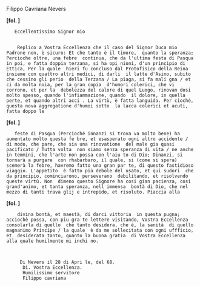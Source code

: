 Filippo Cavriana
Nevers




   
     
       
**[fol. ]**


       Eccellentissimo Signor mio


        Replico a Vostra Eccellenza che il caso del Signor Duca mio  Padrone non, è sicuro: Et che tanto è il timore,  quanto la speranza; Percioche oltre, una febre  continua, che da l'ultima festa di Pasqua  in poi, e fatta doppia terzana, si ha opi nioni, d'un principio di Ettica, Per la quale  hieri fu concluso dal Protofisico della Reina  insieme con quattro altri medici, di darli  il latte d'Asino, subito che cessino gli perio  della Terzana / La piaga, si fa mali gna / et ci da molta noia, per la gran copia  d'humori colerici, che vi corrono, et per la  debolezza del calore di quel Luogo, rinovan dosi molto spesso, quando l'infiammazione, quando  il dolore, in quella perte, et quando altri acci . La virtù, è fatta languida. Per cioché, questa nova aggregatione d'humoi sotto  la lacca colerici et acuti, fatta doppo le


       
**[fol. ]**


       feste di Pasqua (Percioché innanzi si trova va molto bene) ha aumentato molto questa fe bre, et esasperato ogni altro accidente /  di modo, che pare, che sia una rinovatione  del male gia quasi pacificato / Tutta volta  non siamo senza speranza di vita / ne anche  in temmini, che l'arte non possa con l'aiu to di Dio; Dinanzi, si tornarà a purgare  con rhabarbaro, il quale, si (come si spera)  scemerà la febre, havremo fatto una gran par te, di questo fastidioso viaggio. L'appetito  è fatto più debole del usato, et qui sudori  che da principio, cominciarono, perseverano  debilitando, et risolvendo queste virtù. Non  dimeno questo Signore ha cosi gian pacienza, cosi  grand'animo, et tanta speranza, nell immensa  bontà di Dio, che nel mezzo di tanti trava glij e intrepido, et risoluto. Piaccia alla


       
**[fol. ]**


        divina bontà, et maestà, di darci vittoria  in questa pugna; acciochè possa, con piu gra te lettere visitando, Vostra Eccellenza consolarla di quello  che tanto desidera, che è, la sanità  di quello magnanimo Principe / la quale  è da me sollecitata con ogni uffficio, et  desiderata tanto, quanto la buona gratia  di Vostra Eccellenza alla quale humilmente mi inchi no.


       
         Di Nevers il 28 di Apri le, del 68.
          Di. Vostra Eccellenza.
          Humilissimo servitore
          Filippo cavriana
       


     
   
 